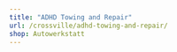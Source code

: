 ```yaml
---
title: "ADHD Towing and Repair"
url: /crossville/adhd-towing-and-repair/
shop: Autowerkstatt
---
```

